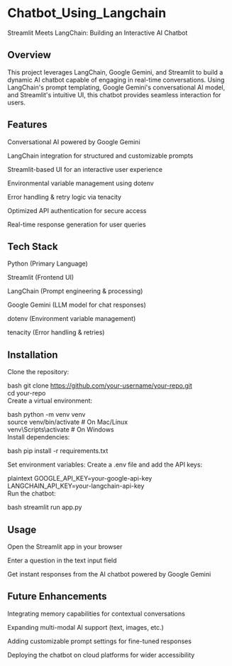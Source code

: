 # Chatbot_Using_Langchain
Streamlit Meets LangChain: Building an Interactive AI Chatbot
## Overview
This project leverages LangChain, Google Gemini, and Streamlit to build a dynamic AI chatbot capable of engaging in real-time conversations. Using LangChain's prompt templating, Google Gemini's conversational AI model, and Streamlit's intuitive UI, this chatbot provides seamless interaction for users.
## Features
Conversational AI powered by Google Gemini

LangChain integration for structured and customizable prompts

Streamlit-based UI for an interactive user experience

Environmental variable management using dotenv

Error handling & retry logic via tenacity

Optimized API authentication for secure access

Real-time response generation for user queries

## Tech Stack
Python (Primary Language)

Streamlit (Frontend UI)

LangChain (Prompt engineering & processing)

Google Gemini (LLM model for chat responses)

dotenv (Environment variable management)

tenacity (Error handling & retries)

## Installation
Clone the repository:

bash
git clone https://github.com/your-username/your-repo.git  
cd your-repo  
Create a virtual environment:

bash
python -m venv venv  
source venv/bin/activate  # On Mac/Linux  
venv\Scripts\activate  # On Windows  
Install dependencies:

bash
pip install -r requirements.txt 

Set environment variables: Create a .env file and add the API keys:

plaintext
GOOGLE_API_KEY=your-google-api-key  
LANGCHAIN_API_KEY=your-langchain-api-key  
Run the chatbot:

bash
streamlit run app.py  

## Usage
Open the Streamlit app in your browser

Enter a question in the text input field

Get instant responses from the AI chatbot powered by Google Gemini

## Future Enhancements
Integrating memory capabilities for contextual conversations

Expanding multi-modal AI support (text, images, etc.)

Adding customizable prompt settings for fine-tuned responses

Deploying the chatbot on cloud platforms for wider accessibility
